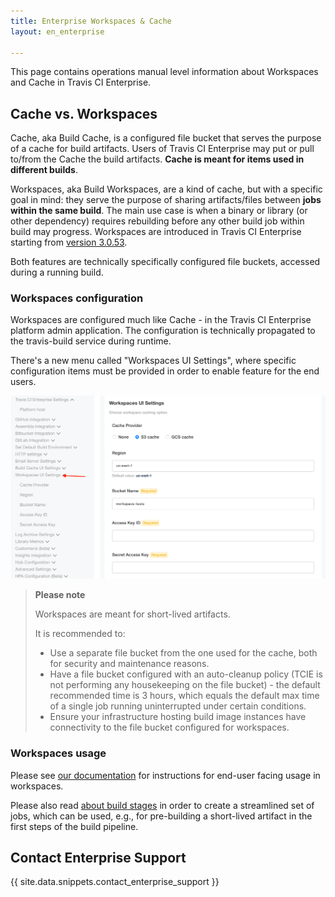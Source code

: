 ```yaml
---
title: Enterprise Workspaces & Cache
layout: en_enterprise

---
```


This page contains operations manual level information about Workspaces and Cache in Travis CI Enterprise.

## Cache vs. Workspaces

Cache, aka Build Cache, is a configured file bucket that serves the purpose of a cache for build artifacts. Users of Travis CI Enterprise may put or pull to/from the Cache the build artifacts.
**Cache is meant for items used in different builds**.

Workspaces, aka Build Workspaces, are a kind of cache, but with a specific goal in mind: they serve the purpose of sharing artifacts/files between **jobs within the same build**. The main use case is
when a binary or library (or other dependency) requires rebuilding before any other build job within build may progress. Workspaces are introduced in Travis CI Enterprise starting from
[version 3.0.53](https://enterprise-changelog.travis-ci.com/release-3-0-53-283095).

Both features are technically specifically configured file buckets, accessed during a running build.

### Workspaces configuration

Workspaces are configured much like Cache - in the Travis CI Enterprise platform admin application. The configuration is technically propagated to the travis-build service during runtime.

There's a new menu called "Workspaces UI Settings", where specific configuration items must be provided in order to enable feature for the end users.

![TCIE Workspaces Settings](/images/tcie-3.x-workspaces-config.png)

> **Please note**
>
> Workspaces are meant for short-lived artifacts.
>
> It is recommended to:
>
> - Use a separate file bucket from the one used for the cache, both for security and maintenance reasons.
> - Have a file bucket configured with an auto-cleanup policy (TCIE is not performing any housekeeping on the file bucket) - the default recommended time is 3 hours, which equals the default max time of a single job running uninterrupted under certain conditions.
> - Ensure your infrastructure hosting build image instances have connectivity to the file bucket configured for workspaces.

### Workspaces usage

Please see [our documentation](/user/using-workspaces/) for instructions for end-user facing usage in workspaces.

Please also read [about build stages](/user/build-stages/) in order to create a streamlined set of jobs, which can be used, e.g., for pre-building a short-lived artifact in the first steps of the build pipeline.

## Contact Enterprise Support

{{ site.data.snippets.contact_enterprise_support }}
